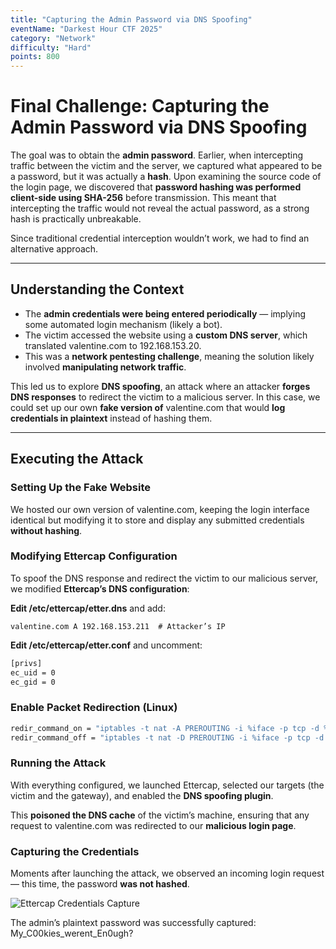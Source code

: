 ```yaml
---
title: "Capturing the Admin Password via DNS Spoofing"
eventName: "Darkest Hour CTF 2025"
category: "Network"
difficulty: "Hard"
points: 800
---
```


# Final Challenge: Capturing the Admin Password via DNS Spoofing

The goal was to obtain the **admin password**. Earlier, when intercepting traffic between the victim and the server, we captured what appeared to be a password, but it was actually a **hash**. Upon examining the source code of the login page, we discovered that **password hashing was performed client-side using SHA-256** before transmission. This meant that intercepting the traffic would not reveal the actual password, as a strong hash is practically unbreakable.

Since traditional credential interception wouldn’t work, we had to find an alternative approach.

---

## Understanding the Context

- The **admin credentials were being entered periodically** — implying some automated login mechanism (likely a bot).
- The victim accessed the website using a **custom DNS server**, which translated valentine.com to 192.168.153.20.
- This was a **network pentesting challenge**, meaning the solution likely involved **manipulating network traffic**.

This led us to explore **DNS spoofing**, an attack where an attacker **forges DNS responses** to redirect the victim to a malicious server. In this case, we could set up our own **fake version of** valentine.com that would **log credentials in plaintext** instead of hashing them.

---

## Executing the Attack

### Setting Up the Fake Website

We hosted our own version of valentine.com, keeping the login interface identical but modifying it to store and display any submitted credentials **without hashing**.

### Modifying Ettercap Configuration

To spoof the DNS response and redirect the victim to our malicious server, we modified **Ettercap’s DNS configuration**:

**Edit /etc/ettercap/etter.dns** and add:
```
valentine.com A 192.168.153.211  # Attacker’s IP
```

**Edit /etc/ettercap/etter.conf** and uncomment:
```bash
[privs]
ec_uid = 0
ec_gid = 0
```

### Enable Packet Redirection (Linux)

```bash
redir_command_on = "iptables -t nat -A PREROUTING -i %iface -p tcp -d %dest_ip --dport %port -j REDIRECT --to-port %rport"
redir_command_off = "iptables -t nat -D PREROUTING -i %iface -p tcp -d %dest_ip --dport %port -j REDIRECT --to-port %rport"
```

### Running the Attack

With everything configured, we launched Ettercap, selected our targets (the victim and the gateway), and enabled the **DNS spoofing plugin**.

This **poisoned the DNS cache** of the victim’s machine, ensuring that any request to valentine.com was redirected to our **malicious login page**.

### Capturing the Credentials

Moments after launching the attack, we observed an incoming login request — this time, the password **was not hashed**.

![Ettercap Credentials Capture](/assets/darkest/ettercap.webp)

The admin’s plaintext password was successfully captured: My_C00kies_werent_En0ugh?
